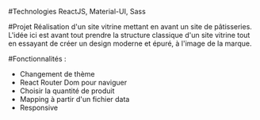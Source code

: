 #Technologies
ReactJS, Material-UI, Sass

#Projet
Réalisation d'un site vitrine mettant en avant un site de pâtisseries. L'idée ici est avant tout prendre la structure classique d'un site vitrine tout en essayant de créer un design moderne et épuré, à l'image de la marque.


#Fonctionnalités : 
- Changement de thème
- React Router Dom pour naviguer
- Choisir la quantité de produit
- Mapping à partir d'un fichier data
- Responsive
